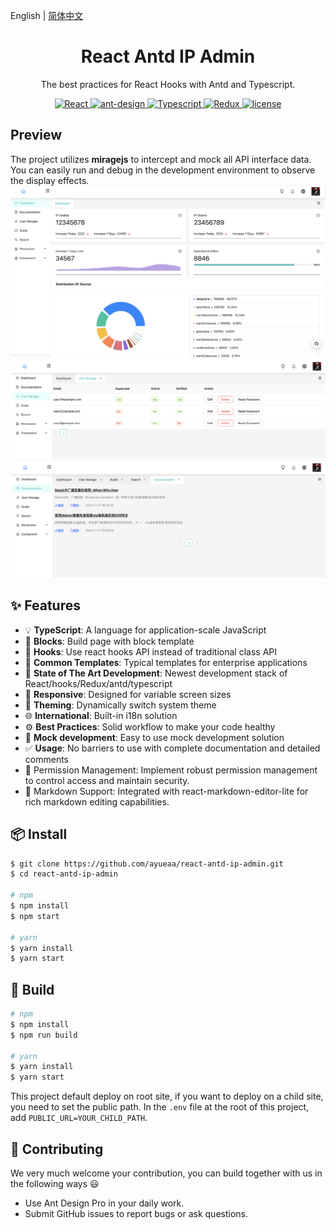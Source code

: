 English | [简体中文](./README.zh_CN.md)

<h1 align="center">React Antd IP Admin</h1>

<div align="center">

The best practices for React Hooks with Antd and Typescript.

<a href="https://github.com/facebook/react">
  <img src="https://img.shields.io/badge/react-17.0.0-brightgreen" alt="React">
</a>
<a href="https://github.com/ant-design/ant-design">
  <img src="https://img.shields.io/badge/ant--design-5.2.0-brightgreen" alt="ant-design">
</a>
<a href="https://github.com/microsoft/TypeScript" rel="nofollow">
  <img src="https://img.shields.io/badge/typescript-4.3.2-brightgreen" alt="Typescript">
</a>
<a href="https://github.com/reduxjs/redux" rel="nofollow">
  <img src="https://img.shields.io/badge/@reduxjs/toolkit-1.4.0-brightgreen" alt="Redux">
</a>
<a href="https://github.com/WinmezzZ/react-antd-admin/blob/master/LICENSE">
  <img src="https://img.shields.io/github/license/mashape/apistatus.svg" alt="license">
</a>

</div>

## Preview
The project utilizes **miragejs** to intercept and mock all API interface data. You can easily run and debug in the development environment to observe the display effects.
![Alt text](public/readme_pic/ip-manage.png)
![Alt text](public/readme_pic/usermanage.png)
![Alt text](public/readme_pic/docmanage.png)

## ✨ Features

- 💡 **TypeScript**: A language for application-scale JavaScript
- 📜 **Blocks**: Build page with block template
- 💎 **Hooks**: Use react hooks API instead of traditional class API
- 📐 **Common Templates**: Typical templates for enterprise applications
- 🚀 **State of The Art Development**: Newest development stack of React/hooks/Redux/antd/typescript
- 📱 **Responsive**: Designed for variable screen sizes
- 🎨 **Theming**: Dynamically switch system theme
- 🌐 **International**: Built-in i18n solution
- ⚙️ **Best Practices**: Solid workflow to make your code healthy
- 🔢 **Mock development**: Easy to use mock development solution
- ✅ **Usage**: No barriers to use with complete documentation and detailed comments
- 🔐 Permission Management: Implement robust permission management to control access and maintain security.
- 📝 Markdown Support: Integrated with react-markdown-editor-lite for rich markdown editing capabilities.

## 📦 Install

```bash
$ git clone https://github.com/ayueaa/react-antd-ip-admin.git
$ cd react-antd-ip-admin

# npm
$ npm install
$ npm start

# yarn
$ yarn install
$ yarn start
```

## 🔨 Build

```bash
# npm
$ npm install
$ npm run build

# yarn
$ yarn install
$ yarn start
```

This project default deploy on root site, if you want to deploy on a child site, you need to set the public path. In the `.env` file at the root of this project, add `PUBLIC_URL=YOUR_CHILD_PATH`.



## 🤝 Contributing

We very much welcome your contribution, you can build together with us in the following ways 😃

- Use Ant Design Pro in your daily work.
- Submit GitHub issues to report bugs or ask questions.
